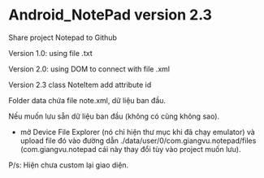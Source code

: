# Android_NotePad version 2.3
Share project Notepad to Github

Version 1.0: using file .txt 

Version 2.0: using DOM to connect with file .xml

Version 2.3 class NoteItem add attribute id

Folder data chứa file note.xml, dữ liệu ban đầu.

Nếu muốn lưu sẵn dữ liệu ban đầu (không có cũng không sao). 
   
   - mở Device File Explorer (nó chỉ hiện thư mục khi đã chạy emulator) và upload file đó vào đường dẫn ./data/user/0/com.giangvu.notepad/files (com.giangvu.notepad cái này thay đổi tùy vào project muốn lưu).

P/s: Hiện chưa custom lại giao diện.
